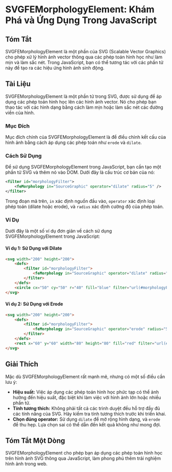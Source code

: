 <!--
Meta Description: # SVGFEMorphologyElement: Khám Phá và Ứng Dụng Trong JavaScript ## Tóm Tắt SVGFEMorphologyElement là một phần của SVG (Scalable Vector Graphics) cho p...
Meta Keywords: hình, dụng, các, phép, svg
-->

# SVGFEMorphologyElement: Khám Phá và Ứng Dụng Trong JavaScript

## Tóm Tắt
SVGFEMorphologyElement là một phần của SVG (Scalable Vector Graphics) cho phép xử lý hình ảnh vector thông qua các phép toán hình học như làm mịn và làm sắc nét. Trong JavaScript, bạn có thể tương tác với các phần tử này để tạo ra các hiệu ứng hình ảnh sinh động.

## Tài Liệu
SVGFEMorphologyElement là một phần tử trong SVG, được sử dụng để áp dụng các phép toán hình học lên các hình ảnh vector. Nó cho phép bạn thao tác với các hình dạng bằng cách làm mịn hoặc làm sắc nét các đường viền của hình. 

### Mục Đích
Mục đích chính của SVGFEMorphologyElement là để điều chỉnh kết cấu của hình ảnh bằng cách áp dụng các phép toán như `erode` và `dilate`.

### Cách Sử Dụng
Để sử dụng SVGFEMorphologyElement trong JavaScript, bạn cần tạo một phần tử SVG và thêm nó vào DOM. Dưới đây là cấu trúc cơ bản của nó:

```xml
<filter id="morphologyFilter">
    <feMorphology in="SourceGraphic" operator="dilate" radius="5" />
</filter>
```

Trong đoạn mã trên, `in` xác định nguồn đầu vào, `operator` xác định loại phép toán (dilate hoặc erode), và `radius` xác định cường độ của phép toán.

### Ví Dụ
Dưới đây là một số ví dụ đơn giản về cách sử dụng SVGFEMorphologyElement trong JavaScript:

#### Ví dụ 1: Sử Dụng với Dilate
```html
<svg width="200" height="200">
    <defs>
        <filter id="morphologyFilter">
            <feMorphology in="SourceGraphic" operator="dilate" radius="10" />
        </filter>
    </defs>
    <circle cx="50" cy="50" r="40" fill="blue" filter="url(#morphologyFilter)" />
</svg>
```

#### Ví dụ 2: Sử Dụng với Erode
```html
<svg width="200" height="200">
    <defs>
        <filter id="morphologyFilter">
            <feMorphology in="SourceGraphic" operator="erode" radius="5" />
        </filter>
    </defs>
    <rect x="60" y="60" width="80" height="80" fill="red" filter="url(#morphologyFilter)" />
</svg>
```

## Giải Thích
Mặc dù SVGFEMorphologyElement rất mạnh mẽ, nhưng có một số điều cần lưu ý:

- **Hiệu suất:** Việc áp dụng các phép toán hình học phức tạp có thể ảnh hưởng đến hiệu suất, đặc biệt khi làm việc với hình ảnh lớn hoặc nhiều phần tử.
- **Tính tương thích:** Không phải tất cả các trình duyệt đều hỗ trợ đầy đủ các tính năng của SVG. Hãy kiểm tra tính tương thích trước khi triển khai.
- **Chọn đúng operator:** Sử dụng `dilate` để mở rộng hình dạng, và `erode` để thu hẹp. Lựa chọn sai có thể dẫn đến kết quả không như mong đợi.

## Tóm Tắt Một Dòng
SVGFEMorphologyElement cho phép bạn áp dụng các phép toán hình học trên hình ảnh SVG thông qua JavaScript, làm phong phú thêm trải nghiệm hình ảnh trong web.
